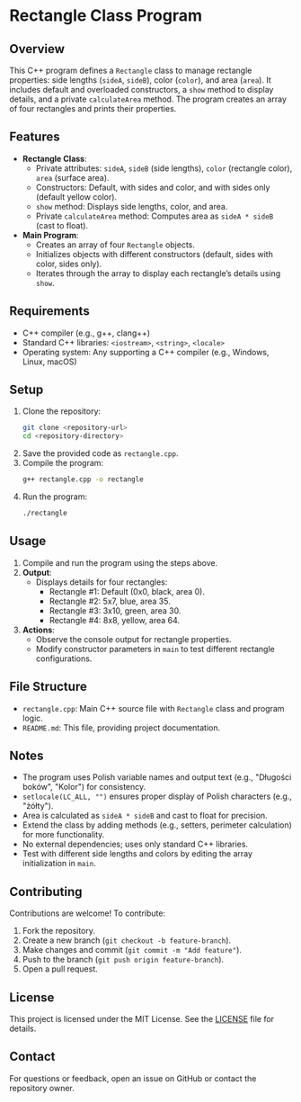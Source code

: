 # Rectangle Class Program

## Overview
This C++ program defines a `Rectangle` class to manage rectangle properties: side lengths (`sideA`, `sideB`), color (`color`), and area (`area`). It includes default and overloaded constructors, a `show` method to display details, and a private `calculateArea` method. The program creates an array of four rectangles and prints their properties.

## Features
- **Rectangle Class**:
  - Private attributes: `sideA`, `sideB` (side lengths), `color` (rectangle color), `area` (surface area).
  - Constructors: Default, with sides and color, and with sides only (default yellow color).
  - `show` method: Displays side lengths, color, and area.
  - Private `calculateArea` method: Computes area as `sideA * sideB` (cast to float).
- **Main Program**:
  - Creates an array of four `Rectangle` objects.
  - Initializes objects with different constructors (default, sides with color, sides only).
  - Iterates through the array to display each rectangle’s details using `show`.

## Requirements
- C++ compiler (e.g., g++, clang++)
- Standard C++ libraries: `<iostream>`, `<string>`, `<locale>`
- Operating system: Any supporting a C++ compiler (e.g., Windows, Linux, macOS)

## Setup
1. Clone the repository:
   ```bash
   git clone <repository-url>
   cd <repository-directory>
   ```
2. Save the provided code as `rectangle.cpp`.
3. Compile the program:
   ```bash
   g++ rectangle.cpp -o rectangle
   ```
4. Run the program:
   ```bash
   ./rectangle
   ```

## Usage
1. Compile and run the program using the steps above.
2. **Output**:
   - Displays details for four rectangles:
     - Rectangle #1: Default (0x0, black, area 0).
     - Rectangle #2: 5x7, blue, area 35.
     - Rectangle #3: 3x10, green, area 30.
     - Rectangle #4: 8x8, yellow, area 64.
3. **Actions**:
   - Observe the console output for rectangle properties.
   - Modify constructor parameters in `main` to test different rectangle configurations.

## File Structure
- `rectangle.cpp`: Main C++ source file with `Rectangle` class and program logic.
- `README.md`: This file, providing project documentation.

## Notes
- The program uses Polish variable names and output text (e.g., "Długości boków", "Kolor") for consistency.
- `setlocale(LC_ALL, "")` ensures proper display of Polish characters (e.g., "żółty").
- Area is calculated as `sideA * sideB` and cast to float for precision.
- Extend the class by adding methods (e.g., setters, perimeter calculation) for more functionality.
- No external dependencies; uses only standard C++ libraries.
- Test with different side lengths and colors by editing the array initialization in `main`.

## Contributing
Contributions are welcome! To contribute:
1. Fork the repository.
2. Create a new branch (`git checkout -b feature-branch`).
3. Make changes and commit (`git commit -m "Add feature"`).
4. Push to the branch (`git push origin feature-branch`).
5. Open a pull request.

## License
This project is licensed under the MIT License. See the [LICENSE](LICENSE) file for details.

## Contact
For questions or feedback, open an issue on GitHub or contact the repository owner.